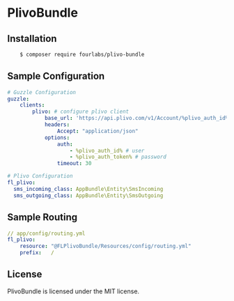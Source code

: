# PlivoBundle

## Installation

```bash
    $ composer require fourlabs/plivo-bundle
```

## Sample Configuration

```yaml
# Guzzle Configuration
guzzle:
    clients:
        plivo: # configure plivo client
            base_url: 'https://api.plivo.com/v1/Account/%plivo_auth_id%/'
            headers:
                Accept: "application/json"
            options:
                auth:
                    - %plivo_auth_id% # user
                    - %plivo_auth_token% # password
                timeout: 30

# Plivo Configuration
fl_plivo:
  sms_incoming_class: AppBundle\Entity\SmsIncoming
  sms_outgoing_class: AppBundle\Entity\SmsOutgoing
```

## Sample Routing

```yaml
// app/config/routing.yml
fl_plivo:
    resource: "@FLPlivoBundle/Resources/config/routing.yml"
    prefix:   /
```

## License

PlivoBundle is licensed under the MIT license.

